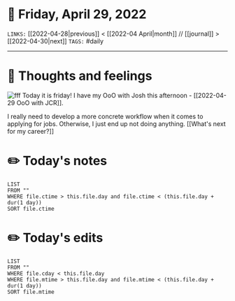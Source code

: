 # 📅 Friday, April 29, 2022
`LINKS:` [[2022-04-28|previous]] < [[2022-04 April|month]] // [[journal]] > [[2022-04-30|next]] 
`TAGS:` #daily

---
# 💭 Thoughts and feelings
![fff](https://www.ajournalofmusicalthings.com/wp-content/uploads/Rebecca-Black.jpg)
Today it is friday! I have my OoO with Josh this afternoon - [[2022-04-29 OoO with JCR]]. 

I really need to develop a more concrete workflow when it comes to applying for jobs. Otherwise, I just end up not doing anything. [[What's next for my career?]] 

# ✏️ Today's notes
```dataview
LIST 
FROM ""
WHERE file.ctime > this.file.day and file.ctime < (this.file.day + dur(1 day))
SORT file.ctime
```
# ✏️ Today's edits
```dataview
LIST
FROM ""
WHERE file.cday < this.file.day
WHERE file.mtime > this.file.day and file.mtime < (this.file.day + dur(1 day))
SORT file.mtime
```